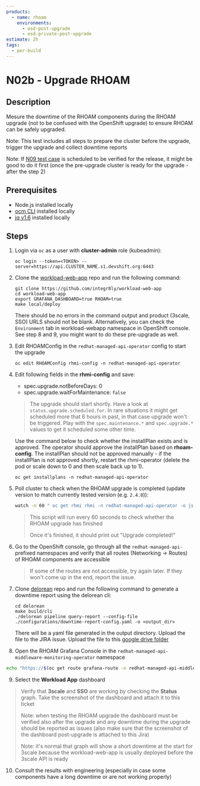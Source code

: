 ```yaml
---
products:
  - name: rhoam
    environments:
      - osd-post-upgrade
      - osd-private-post-upgrade
estimate: 2h
tags:
  - per-build
---
```


# N02b - Upgrade RHOAM

## Description

Mesure the downtime of the RHOAM components during the RHOAM upgrade (not to be confused with the OpenShift upgrade) to ensure RHOAM can be safely upgraded.

Note: This test includes all steps to prepare the cluster before the upgrade, trigger the upgrade and collect downtime reports

Note: If [N09 test case](https://github.com/integr8ly/integreatly-operator/blob/master/test-cases/tests/upgrade/n09-verify-that-upgrades-rollout-can-be-paused.md) is scheduled to be verified for the release, it might be good to do it first (once the pre-upgrade cluster is ready for the upgrade - after the step 2)

## Prerequisites

- Node.js installed locally
- [ocm CLI](https://github.com/openshift-online/ocm-cli/releases) installed locally
- [jq v1.6](https://github.com/stedolan/jq/releases) installed locally

## Steps

1. Login via `oc` as a user with **cluster-admin** role (kubeadmin):

   ```
   oc login --token=<TOKEN> --server=https://api.CLUSTER_NAME.s1.devshift.org:6443
   ```

2. Clone the [workload-web-app](https://github.com/integr8ly/workload-web-app) repo and run the following command:

   ```
   git clone https://github.com/integr8ly/workload-web-app
   cd workload-web-app
   export GRAFANA_DASHBOARD=true RHOAM=true
   make local/deploy
   ```

   There should be no errors in the command output and product (3scale, SSO) URLS should not be blank. Alternatively, you can check the `Environment` tab in workload-webapp namespace in OpenShift console. See step 8 and 9, you might want to do these pre-upgrade as well.

3. Edit RHOAMConfig in the `redhat-managed-api-operator` config to start the upgrade

   ```
   oc edit RHOAMConfig rhmi-config -n redhat-managed-api-operator
   ```

4. Edit following fields in the **rhmi-config** and save:

   - spec.upgrade.notBeforeDays: 0
   - spec.upgrade.waitForMaintenance: `false`

   > The upgrade should start shortly. Have a look at `status.upgrade.scheduled.for`. In rare situations it might get scheduled more that 6 hours in past, in that case upgrade won't be triggered. Play with the `spec.maintenance.*` and `spec.upgrade.*` values to get it scheduled some other time.

   Use the command below to check whether the installPlan exists and is approved. The operator should approve the installPlan based on **rhoam-config**. The installPlan should not be approved manually - if the installPlan is not approved shortly, restart the rhmi-operator (delete the pod or scale down to 0 and then scale back up to 1).

   ```
   oc get installplans -n redhat-managed-api-operator
   ```

5. Poll cluster to check when the RHOAM upgrade is completed (update version to match currently tested version (e.g. `2.4.0`)):

   ```bash
   watch -n 60 " oc get rhmi rhmi -n redhat-managed-api-operator -o json | jq -r .status.version | grep -q "2.x.x" && echo 'RHOAM Upgrade completed\!'"
   ```

   > This script will run every 60 seconds to check whether the RHOAM upgrade has finished
   >
   > Once it's finished, it should print out "Upgrade completed!"

6. Go to the OpenShift console, go through all the `redhat-managed-api-` prefixed namespaces and verify that all routes (Networking -> Routes) of RHOAM components are accessible

   > If some of the routes are not accessible, try again later. If they won't come up in the end, report the issue.

7. Clone [delorean](https://github.com/integr8ly/delorean) repo and run the following command to generate a downtime report using the delorean cli:

   ```
   cd delorean
   make build/cli
   ./delorean pipeline query-report --config-file ./configurations/downtime-report-config.yaml -o <output_dir>
   ```

   There will be a yaml file generated in the output directory. Upload the file to the JIRA issue. Upload the file to this [google drive folder](https://drive.google.com/drive/folders/10Gn8fMiZGgW_34kHlC2n1qigdfJytCpx?usp=sharing)

8. Open the RHOAM Grafana Console in the `redhat-managed-api-middleware-monitoring-operator` namespace

```bash
echo "https://$(oc get route grafana-route -n redhat-managed-api-middleware-monitoring-operator -o=jsonpath='{.spec.host}')"
```

9. Select the **Workload App** dashboard

> Verify that **3scale** and **SSO** are working by checking the **Status** graph.
> Take the screenshot of the dashboard and attach it to this ticket
>
> Note: when testing the RHOAM upgrade the dashboard must be verified also after the upgrade and any downtime during the upgrade should be reported as issues (also make sure that the screenshot of the dashboard post-upgrade is attached to this Jira)
>
> Note: it's normal that graph will show a short downtime at the start for 3scale because the workload-web-app is usually deployed before the 3scale API is ready

10. Consult the results with engineering (especially in case some components have a long downtime or are not working properly)
